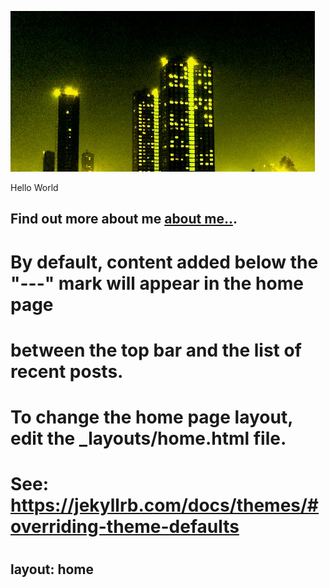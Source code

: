 

![Screenshot]( /assets/images/BigMeanCity3.jpg)

Hello World

Find out more about me [about me..]( /about.md ).
---
#
# By default, content added below the "---" mark will appear in the home page
# between the top bar and the list of recent posts.
# To change the home page layout, edit the _layouts/home.html file.
# See: https://jekyllrb.com/docs/themes/#overriding-theme-defaults
#
layout: home
---
